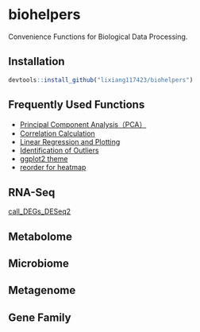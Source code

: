 # biohelpers
Convenience Functions for Biological Data Processing.



## Installation

```R
devtools::install_github("lixiang117423/biohelpers")
```

## Frequently Used Functions

- [Principal Component Analysis（PCA）](https://lixiang117423.github.io/biohelpers/articles/pca_in_one.html)
- [Correlation Calculation](https://lixiang117423.github.io/biohelpers/articles/cor_and_plot.html)
- [Linear Regression and Plotting](https://lixiang117423.github.io/biohelpers/articles/lm_and_plot.html)
- [Identification of Outliers](https://lixiang117423.github.io/biohelpers/articles/find_outliner.html)
- [ggplot2 theme](https://lixiang117423.github.io/biohelpers/articles/plot_theme.html)
- [reorder for heatmap](https://lixiang117423.github.io/biohelpers/articles/reorder2heatmap.html)

## RNA-Seq

[call_DEGs_DESeq2](https://lixiang117423.github.io/biohelpers/articles/call_DEGs_DESeq2.html)

## Metabolome



## Microbiome



## Metagenome



## Gene Family







